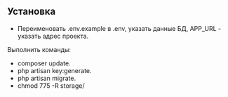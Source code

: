 ## Установка

- Переименовать .env.example в .env, указать данные БД, APP_URL - указать адрес проекта.

Выполнить команды:
- composer update.
- php artisan key:generate.
- php artisan migrate.
- chmod 775 -R storage/
